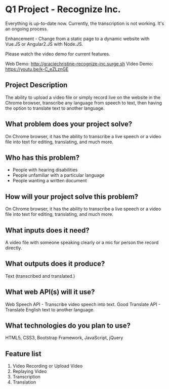 # Q1 Project - Recognize Inc.

Everything is up-to-date now. Currently, the transcription is not working. It's an ongoing process. 

Enhancement - Change from a static page to a dynamic website with Vue.JS or Angular2.JS with Node.JS.

Please watch the video demo for current features.

Web Demo: http://graciechristine-recognize-inc.surge.sh
Video Demo: https://youtu.be/k-C_eZLznGE

## Project Description
The ability to upload a video file or simply record live on the website in the Chrome browser, transcribe any language from speech to text, then having the option to translate text to another language.

## What problem does your project solve?
On Chrome browser, it has  the ability to transcribe a live speech or a video file into text for editing, translating, and much more.

## Who has this problem?
- People with hearing disabilities
- People unfamiliar with a particular language
- People wanting a written document


## How will your project solve this problem?
On Chrome browser, it has  the ability to transcribe a live speech or a video file into text for editing, translating, and much more.

## What inputs does it need?
A video file with someone speaking clearly or a mic for person the record directly.

## What outputs does it produce?
Text (transcribed and translated.)

## What web API(s) will it use?
Web Speech API - Transcribe video speech into text.
Good Translate API - Translate English text to another language.

## What technologies do you plan to use?
HTML5, CSS3, Bootstrap Framework, JavaScript, jQuery

## Feature list
1. Video Recording or Upload Video
2. Replaying Video
3. Transcription
4. Translation
